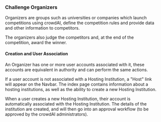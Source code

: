 ### Challenge Organizers

Organizers are groups such as universities or companies which launch competitions using crowdAI, define the competition rules and provide data and other information to competitors.

The organizers also judge the competitors and, at the end of the competition, award the winner.

#### Creation and User Association

An Organizer has one or more user accounts associated with it, these accounts are equivalent in authority and can perform the same actions.

If a user account is not associated with a Hosting Institution, a "Host" link will appear on the Navbar. The index page contains information about a hosting institutions, as well as the ability to create a new Hosting Institution.

When a user creates a new Hosting Institution, their account is automatically associated with the Hosting Institution. The details of the institution are created, and will then go into an approval workflow (to be approved by the crowdAI administrators).
